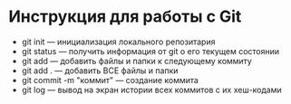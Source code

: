 # Инструкция для работы с Git

* git init — инициализация локального репозитария
* git status — получить информация от git о его текущем состоянии
* git add — добавить файлы и папки к следующему коммиту
* git add . — добавить ВСЕ файлы и папки
* git commit -m "коммит" — создание коммита
* git log — вывод на экран истории всех коммитов с их хеш-кодами